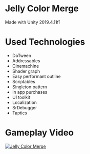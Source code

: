 # Jelly Color Merge
Made with Unity 2019.4.11f1

# Used Technologies
* DoTween
* Addressables
* Cinemachine
* Shader graph
* Easy performant outline
* Scriptables
* Singleton pattern
* In app  purchases
* UI toolkit
* Localization
* SrDebugger
* Taptics
  
# Gameplay Video
[![Jelly Color Merge](https://img.youtube.com/vi/kZ0Wm9BBIHo/0.jpg)](https://www.youtube.com/watch?v=kZ0Wm9BBIHo)
